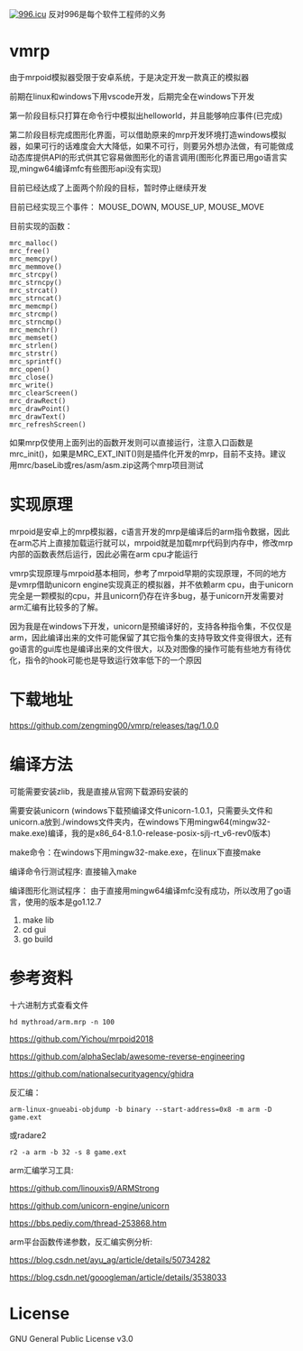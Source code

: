 <a href="https://996.icu"><img src="https://img.shields.io/badge/link-996.icu-red.svg" alt="996.icu" /></a> 反对996是每个软件工程师的义务

# vmrp

由于mrpoid模拟器受限于安卓系统，于是决定开发一款真正的模拟器

前期在linux和windows下用vscode开发，后期完全在windows下开发

第一阶段目标只打算在命令行中模拟出helloworld，并且能够响应事件(已完成)

第二阶段目标完成图形化界面，可以借助原来的mrp开发环境打造windows模拟器，如果可行的话难度会大大降低，如果不可行，则要另外想办法做，有可能做成动态库提供API的形式供其它容易做图形化的语言调用(图形化界面已用go语言实现,mingw64编译mfc有些图形api没有实现)

目前已经达成了上面两个阶段的目标，暂时停止继续开发

目前已经实现三个事件： MOUSE_DOWN, MOUSE_UP, MOUSE_MOVE

目前实现的函数：

```
mrc_malloc()
mrc_free()
mrc_memcpy()
mrc_memmove()
mrc_strcpy()
mrc_strncpy()
mrc_strcat()
mrc_strncat()
mrc_memcmp()
mrc_strcmp()
mrc_strncmp()
mrc_memchr()
mrc_memset()
mrc_strlen()
mrc_strstr()
mrc_sprintf()
mrc_open()
mrc_close()
mrc_write()
mrc_clearScreen()
mrc_drawRect()
mrc_drawPoint()
mrc_drawText()
mrc_refreshScreen()
```
如果mrp仅使用上面列出的函数开发则可以直接运行，注意入口函数是mrc_init()，如果是MRC_EXT_INIT()则是插件化开发的mrp，目前不支持。建议用mrc/baseLib或res/asm/asm.zip这两个mrp项目测试

# 实现原理

mrpoid是安卓上的mrp模拟器，c语言开发的mrp是编译后的arm指令数据，因此在arm芯片上直接加载运行就可以，mrpoid就是加载mrp代码到内存中，修改mrp内部的函数表然后运行，因此必需在arm cpu才能运行

vmrp实现原理与mrpoid基本相同，参考了mrpoid早期的实现原理，不同的地方是vmrp借助unicorn engine实现真正的模拟器，并不依赖arm cpu，由于unicorn完全是一颗模拟的cpu，并且unicorn仍存在许多bug，基于unicorn开发需要对arm汇编有比较多的了解。

因为我是在windows下开发，unicorn是预编译好的，支持各种指令集，不仅仅是arm，因此编译出来的文件可能保留了其它指令集的支持导致文件变得很大，还有go语言的gui库也是编译出来的文件很大，以及对图像的操作可能有些地方有待优化，指令的hook可能也是导致运行效率低下的一个原因

# 下载地址
https://github.com/zengming00/vmrp/releases/tag/1.0.0

# 编译方法

可能需要安装zlib，我是直接从官网下载源码安装的

需要安装unicorn (windows下载预编译文件unicorn-1.0.1，只需要头文件和unicorn.a放到./windows文件夹内，在windows下用mingw64(mingw32-make.exe)编译，我的是x86_64-8.1.0-release-posix-sjlj-rt_v6-rev0版本)

make命令：在windows下用mingw32-make.exe，在linux下直接make

编译命令行测试程序: 直接输入make

编译图形化测试程序： 由于直接用mingw64编译mfc没有成功，所以改用了go语言，使用的版本是go1.12.7
1. make lib
2. cd gui
3. go build


# 参考资料
十六进制方式查看文件
```shell
hd mythroad/arm.mrp -n 100
```

https://github.com/Yichou/mrpoid2018

https://github.com/alphaSeclab/awesome-reverse-engineering

https://github.com/nationalsecurityagency/ghidra

反汇编：

```
arm-linux-gnueabi-objdump -b binary --start-address=0x8 -m arm -D game.ext
```

或radare2
```
r2 -a arm -b 32 -s 8 game.ext
```

arm汇编学习工具:

https://github.com/linouxis9/ARMStrong

https://github.com/unicorn-engine/unicorn

https://bbs.pediy.com/thread-253868.htm


arm平台函数传递参数，反汇编实例分析:

https://blog.csdn.net/ayu_ag/article/details/50734282

https://blog.csdn.net/gooogleman/article/details/3538033

# License

GNU General Public License v3.0
